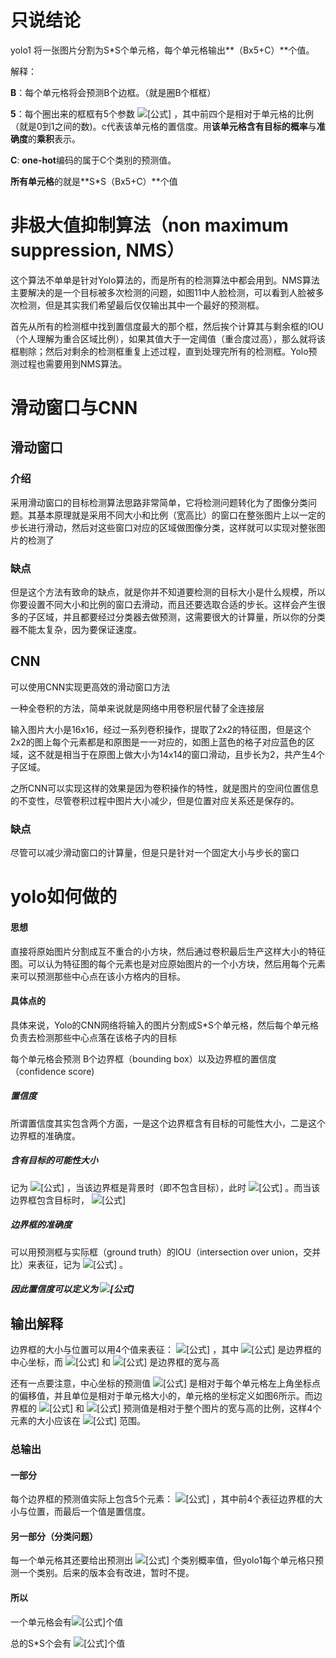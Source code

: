 # 只说结论

yolo1 将一张图片分割为S*S个单元格，每个单元格输出**（Bx5+C）**个值。

解释： 

**B**：每个单元格将会预测B个边框。（就是圈B个框框）

**5**：每个圈出来的框框有5个参数 ![[公式]](https://www.zhihu.com/equation?tex=%28x%2Cy%2Cw%2Ch%2Cc%29) ，其中前四个是相对于单元格的比例（就是0到1之间的数)。c代表该单元格的置信度。用**该单元格含有目标的概率**与**准确度**的**乘积**表示。

**C**: **one-hot**编码的属于C个类别的预测值。

**所有单元格**的就是**S*S（Bx5+C）**个值





# 非极大值抑制算法（non maximum suppression, NMS）

这个算法不单单是针对Yolo算法的，而是所有的检测算法中都会用到。NMS算法主要解决的是一个目标被多次检测的问题，如图11中人脸检测，可以看到人脸被多次检测，但是其实我们希望最后仅仅输出其中一个最好的预测框。

首先从所有的检测框中找到置信度最大的那个框，然后挨个计算其与剩余框的IOU（个人理解为重合区域比例），如果其值大于一定阈值（重合度过高），那么就将该框剔除；然后对剩余的检测框重复上述过程，直到处理完所有的检测框。Yolo预测过程也需要用到NMS算法。

# 滑动窗口与CNN

## 滑动窗口

### 介绍

采用滑动窗口的目标检测算法思路非常简单，它将检测问题转化为了图像分类问题。其基本原理就是采用不同大小和比例（宽高比）的窗口在整张图片上以一定的步长进行滑动，然后对这些窗口对应的区域做图像分类，这样就可以实现对整张图片的检测了

### 缺点

但是这个方法有致命的缺点，就是你并不知道要检测的目标大小是什么规模，所以你要设置不同大小和比例的窗口去滑动，而且还要选取合适的步长。这样会产生很多的子区域，并且都要经过分类器去做预测，这需要很大的计算量，所以你的分类器不能太复杂，因为要保证速度。

## CNN

可以使用CNN实现更高效的滑动窗口方法

一种全卷积的方法，简单来说就是网络中用卷积层代替了全连接层

输入图片大小是16x16，经过一系列卷积操作，提取了2x2的特征图，但是这个2x2的图上每个元素都是和原图是一一对应的，如图上蓝色的格子对应蓝色的区域，这不就是相当于在原图上做大小为14x14的窗口滑动，且步长为2，共产生4个子区域。

之所CNN可以实现这样的效果是因为卷积操作的特性，就是图片的空间位置信息的不变性，尽管卷积过程中图片大小减少，但是位置对应关系还是保存的。

### 缺点

尽管可以减少滑动窗口的计算量，但是只是针对一个固定大小与步长的窗口

# yolo如何做的

#### 思想

直接将原始图片分割成互不重合的小方块，然后通过卷积最后生产这样大小的特征图。可以认为特征图的每个元素也是对应原始图片的一个小方块，然后用每个元素来可以预测那些中心点在该小方格内的目标。

#### 具体点的

具体来说，Yolo的CNN网络将输入的图片分割成S*S个单元格，然后每个单元格负责去检测那些中心点落在该格子内的目标

每个单元格会预测 B个边界框（bounding box）以及边界框的置信度（confidence score)

##### 置信度

所谓置信度其实包含两个方面，一是这个边界框含有目标的可能性大小，二是这个边界框的准确度。

##### 含有目标的可能性大小

记为 ![[公式]](https://www.zhihu.com/equation?tex=Pr%28object%29) ，当该边界框是背景时（即不包含目标），此时 ![[公式]](https://www.zhihu.com/equation?tex=Pr%28object%29%3D0) 。而当该边界框包含目标时， ![[公式]](https://www.zhihu.com/equation?tex=Pr%28object%29%3D1) 

##### 边界框的准确度

可以用预测框与实际框（ground truth）的IOU（intersection over union，交并比）来表征，记为 ![[公式]](https://www.zhihu.com/equation?tex=%5Ctext%7BIOU%7D%5E%7Btruth%7D_%7Bpred%7D) 。

##### 因此置信度可以定义为 ![[公式]](https://www.zhihu.com/equation?tex=Pr%28object%29%2A%5Ctext%7BIOU%7D%5E%7Btruth%7D_%7Bpred%7D) 

## 输出解释

边界框的大小与位置可以用4个值来表征： ![[公式]](https://www.zhihu.com/equation?tex=%28x%2C+y%2Cw%2Ch%29) ，其中 ![[公式]](https://www.zhihu.com/equation?tex=%28x%2Cy%29) 是边界框的中心坐标，而 ![[公式]](https://www.zhihu.com/equation?tex=w) 和 ![[公式]](https://www.zhihu.com/equation?tex=h) 是边界框的宽与高

还有一点要注意，中心坐标的预测值 ![[公式]](https://www.zhihu.com/equation?tex=%28x%2Cy%29) 是相对于每个单元格左上角坐标点的偏移值，并且单位是相对于单元格大小的，单元格的坐标定义如图6所示。而边界框的 ![[公式]](https://www.zhihu.com/equation?tex=w) 和 ![[公式]](https://www.zhihu.com/equation?tex=h) 预测值是相对于整个图片的宽与高的比例，这样4个元素的大小应该在 ![[公式]](https://www.zhihu.com/equation?tex=%5B0%2C1%5D) 范围。

### 总输出

#### 一部分

每个边界框的预测值实际上包含5个元素： ![[公式]](https://www.zhihu.com/equation?tex=%28x%2Cy%2Cw%2Ch%2Cc%29) ，其中前4个表征边界框的大小与位置，而最后一个值是置信度。

#### 另一部分（分类问题）

每一个单元格其还要给出预测出 ![[公式]](https://www.zhihu.com/equation?tex=C) 个类别概率值，但yolo1每个单元格只预测一个类别。后来的版本会有改进，暂时不提。

#### 所以

一个单元格会有![[公式]](https://www.zhihu.com/equation?tex=%28B%2A5%2BC%29)个值

总的S*S个会有 ![[公式]](https://www.zhihu.com/equation?tex=S%5Ctimes+S%5Ctimes+%28B%2A5%2BC%29)个值

